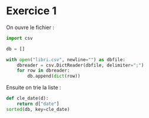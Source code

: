 # Exercice 1

On ouvre le fichier :

```py
import csv

db = []

with open("libri.csv", newline="") as dbfile:
    dbreader = csv.DictReader(dbfile, delimiter=";")
    for row in dbreader:
        db.append(dict(row))
```

Ensuite on trie la liste :

```py
def cle_date(d):
    return d["date"]
sorted(db, key=cle_date)
```

